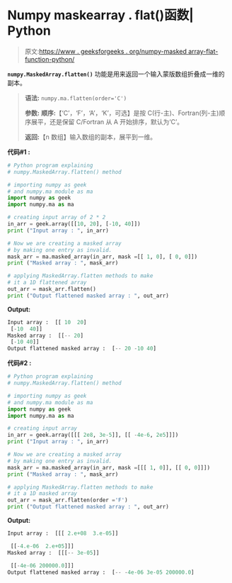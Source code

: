 # Numpy maskearray . flat()函数| Python

> 原文:[https://www . geeksforgeeks . org/numpy-masked array-flat-function-python/](https://www.geeksforgeeks.org/numpy-maskedarray-flatten-function-python/)

**`numpy.MaskedArray.flatten()`** 功能是用来返回一个输入蒙版数组折叠成一维的副本。

> **语法:** `numpy.ma.flatten(order='C')`
> 
> **参数:**
> **顺序:**【‘C’，‘F’，‘A’，‘K’，可选】是按 C(行-主)、Fortran(列-主)顺序展平，还是保留 C/Fortran 从 A 开始排序，默认为‘C’。
> 
> **返回:**【n 数组】输入数组的副本，展平到一维。

**代码#1 :**

```py
# Python program explaining
# numpy.MaskedArray.flatten() method 

# importing numpy as geek  
# and numpy.ma module as ma 
import numpy as geek 
import numpy.ma as ma 

# creating input array of 2 * 2  
in_arr = geek.array([[10, 20], [-10, 40]]) 
print ("Input array : ", in_arr) 

# Now we are creating a masked array 
# by making one entry as invalid.  
mask_arr = ma.masked_array(in_arr, mask =[[ 1, 0], [ 0, 0]]) 
print ("Masked array : ", mask_arr) 

# applying MaskedArray.flatten methods to make  
# it a 1D flattened array
out_arr = mask_arr.flatten() 
print ("Output flattened masked array : ", out_arr) 
```

**Output:**

```py
Input array :  [[ 10  20]
 [-10  40]]
Masked array :  [[-- 20]
 [-10 40]]
Output flattened masked array :  [-- 20 -10 40]

```

**代码#2 :**

```py
# Python program explaining
# numpy.MaskedArray.flatten() method 

# importing numpy as geek  
# and numpy.ma module as ma 
import numpy as geek 
import numpy.ma as ma 

# creating input array 
in_arr = geek.array([[[ 2e8, 3e-5]], [[ -4e-6, 2e5]]])
print ("Input array : ", in_arr) 

# Now we are creating a masked array 
# by making one entry as invalid.  
mask_arr = ma.masked_array(in_arr, mask =[[[ 1, 0]], [[ 0, 0]]]) 
print ("Masked array : ", mask_arr) 

# applying MaskedArray.flatten methods to make  
# it a 1D masked array
out_arr = mask_arr.flatten(order ='F') 
print ("Output flattened masked array : ", out_arr)
```

**Output:**

```py
Input array :  [[[ 2.e+08  3.e-05]]

 [[-4.e-06  2.e+05]]]
Masked array :  [[[-- 3e-05]]

 [[-4e-06 200000.0]]]
Output flattened masked array :  [-- -4e-06 3e-05 200000.0]

```